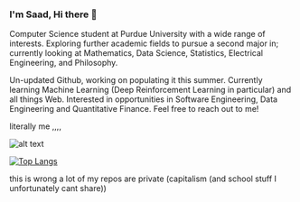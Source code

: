 ### I'm Saad, Hi there 👋

Computer Science student at Purdue University with a wide range of interests. Exploring further academic fields to pursue a second major in; currently looking at Mathematics, Data Science, Statistics, Electrical Engineering, and Philosophy. 

Un-updated Github, working on populating it this summer. Currently learning Machine Learning (Deep Reinforcement Learning in particular) and all things Web. Interested in opportunities in Software Engineering, Data Engineering and Quantitative Finance. Feel free to reach out to me!  

literally me ,,,,

![alt text](https://github.com/saadsheriff/saadsheriff/blob/main/hackerman.jpg?raw=true)

[![Top Langs](https://github-readme-stats.vercel.app/api/top-langs/?username=anuraghazra)](https://github.com/saadsheriff/)

this is wrong a lot of my repos are private (capitalism (and school stuff I unfortunately cant share))

<!--
**saadsheriff/saadsheriff** is a ✨ _special_ ✨ repository because its `README.md` (this file) appears on your GitHub profile.

Here are some ideas to get you started:

- 🔭 I’m currently working on ...
- 🌱 I’m currently learning ...
- 👯 I’m looking to collaborate on ...
- 🤔 I’m looking for help with ...
- 💬 Ask me about ...
- 📫 How to reach me: ...
- 😄 Pronouns: ...
- ⚡ Fun fact: ...
-->
